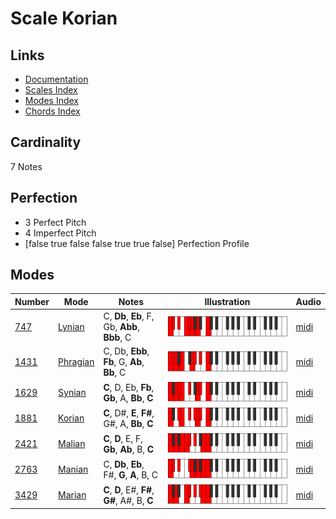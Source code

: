# Scale Korian

## Links

- [Documentation](index.md)
- [Scales Index](Scales.md)
- [Modes Index](Modes.md)
- [Chords Index](Chords.md)

## Cardinality

7 Notes

## Perfection

- 3 Perfect Pitch
- 4 Imperfect Pitch
- [false true false false true true false] Perfection Profile

## Modes

| Number | Mode | Notes | Illustration | Audio |
|--------|------|-------|--------------|-------|
| [747](https://ianring.com/musictheory/scales/747) | [Lynian](ModeLynian.md) | C, **Db**, **Eb**, F, Gb, **Abb**, **Bbb**, C | ![CNaturalLynian](ModeCNaturalLynian.png) | [midi](https://github.com/edipermadi/music/blob/main/docs/ModeCNaturalLynian.mid?raw=true) | 
| [1431](https://ianring.com/musictheory/scales/1431) | [Phragian](ModePhragian.md) | C, Db, **Ebb**, **Fb**, G, **Ab**, **Bb**, C | ![CNaturalPhragian](ModeCNaturalPhragian.png) | [midi](https://github.com/edipermadi/music/blob/main/docs/ModeCNaturalPhragian.mid?raw=true) | 
| [1629](https://ianring.com/musictheory/scales/1629) | [Synian](ModeSynian.md) | **C**, D, Eb, **Fb**, **Gb**, A, **Bb**, **C** | ![CNaturalSynian](ModeCNaturalSynian.png) | [midi](https://github.com/edipermadi/music/blob/main/docs/ModeCNaturalSynian.mid?raw=true) | 
| [1881](https://ianring.com/musictheory/scales/1881) | [Korian](ModeKorian.md) | **C**, D#, **E**, **F#**, G#, A, **Bb**, **C** | ![CNaturalKorian](ModeCNaturalKorian.png) | [midi](https://github.com/edipermadi/music/blob/main/docs/ModeCNaturalKorian.mid?raw=true) | 
| [2421](https://ianring.com/musictheory/scales/2421) | [Malian](ModeMalian.md) | **C**, **D**, E, F, **Gb**, **Ab**, B, **C** | ![CNaturalMalian](ModeCNaturalMalian.png) | [midi](https://github.com/edipermadi/music/blob/main/docs/ModeCNaturalMalian.mid?raw=true) | 
| [2763](https://ianring.com/musictheory/scales/2763) | [Manian](ModeManian.md) | C, **Db**, **Eb**, F#, **G**, **A**, B, C | ![CNaturalManian](ModeCNaturalManian.png) | [midi](https://github.com/edipermadi/music/blob/main/docs/ModeCNaturalManian.mid?raw=true) | 
| [3429](https://ianring.com/musictheory/scales/3429) | [Marian](ModeMarian.md) | **C**, **D**, E#, **F#**, **G#**, A#, B, **C** | ![CNaturalMarian](ModeCNaturalMarian.png) | [midi](https://github.com/edipermadi/music/blob/main/docs/ModeCNaturalMarian.mid?raw=true) | 
